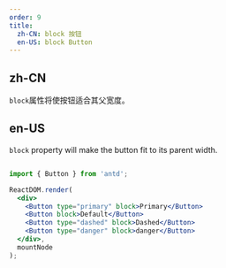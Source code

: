 ```yaml
---
order: 9
title:
  zh-CN: block 按钮
  en-US: block Button
---
```


## zh-CN

`block`属性将使按钮适合其父宽度。

## en-US

`block` property will make the button fit to its parent width.

````jsx

import { Button } from 'antd';

ReactDOM.render(
  <div>
    <Button type="primary" block>Primary</Button>
    <Button block>Default</Button>
    <Button type="dashed" block>Dashed</Button>
    <Button type="danger" block>danger</Button>
  </div>,
  mountNode
);

````
